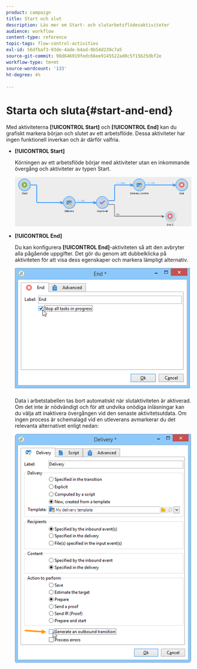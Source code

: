 ```yaml
---
product: campaign
title: Start och slut
description: Läs mer om Start- och slutarbetsflödesaktiviteter
audience: workflow
content-type: reference
topic-tags: flow-control-activities
exl-id: 56dfbaf3-93de-4ade-b4ad-9b54d239c7a5
source-git-commit: 98d646919fedc66ee9145522ad0c5f15b25dbf2e
workflow-type: tm+mt
source-wordcount: '133'
ht-degree: 4%

---
```


# Starta och sluta{#start-and-end}

Med aktiviteterna **[!UICONTROL Start]** och **[!UICONTROL End]** kan du grafiskt markera början och slutet av ett arbetsflöde. Dessa aktiviteter har ingen funktionell inverkan och är därför valfria.

* **[!UICONTROL Start]**

   Körningen av ett arbetsflöde börjar med aktiviteter utan en inkommande övergång och aktiviteter av typen Start.

   ![](assets/s_user_segmentation_start_stop.png)

* **[!UICONTROL End]**

   Du kan konfigurera **[!UICONTROL End]**-aktiviteten så att den avbryter alla pågående uppgifter. Det gör du genom att dubbelklicka på aktiviteten för att visa dess egenskaper och markera lämpligt alternativ.

   ![](assets/s_user_segmentation_end.png)

   Data i arbetstabellen tas bort automatiskt när slutaktiviteten är aktiverad. Om det inte är nödvändigt och för att undvika onödiga inläsningar kan du välja att inaktivera övergången vid den senaste aktivitetsutdata. Om ingen process är schemalagd vid en utleverans avmarkerar du det relevanta alternativet enligt nedan:

   ![](assets/s_advuser_delivery_option_no_output.png)
